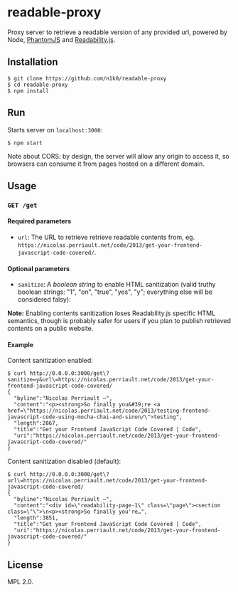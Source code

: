 readable-proxy
==============

Proxy server to retrieve a readable version of any provided url, powered by Node,
[PhantomJS](http://phantom.org/) and [Readability.js](https://github.com/mozilla/readability).

Installation
------------

    $ git clone https://github.com/n1k0/readable-proxy
    $ cd readable-proxy
    $ npm install

Run
---

Starts server on `localhost:3000`:

    $ npm start

Note about CORS: by design, the server will allow any origin to access it, so browsers can consume it from pages hosted on a different domain.

Usage
-----

### `GET /get`

#### Required parameters

- `url`: The URL to retrieve retrieve readable contents from, eg. `https://nicolas.perriault.net/code/2013/get-your-frontend-javascript-code-covered/`.

#### Optional parameters

- `sanitize`: A *boolean string* to enable HTML sanitization (valid truthy boolean strings: "1", "on", "true", "yes", "y"; everything else will be considered falsy):

**Note:** Enabling contents sanitization loses Readability.js specific HTML semantics, though is probably safer for users if you plan to publish retrieved contents on a public website.

#### Example

Content sanitization enabled:

    $ curl http://0.0.0.0:3000/get\?sanitize=y&url\=https://nicolas.perriault.net/code/2013/get-your-frontend-javascript-code-covered/
    {
      "byline":"Nicolas Perriault —",
      "content":"<p><strong>So finally you&#39;re <a href=\"https://nicolas.perriault.net/code/2013/testing-frontend-javascript-code-using-mocha-chai-and-sinon/\">testing",
      "length":2867,
      "title":"Get your Frontend JavaScript Code Covered | Code",
      "uri":"https://nicolas.perriault.net/code/2013/get-your-frontend-javascript-code-covered/"
    }

Content sanitization disabled (default):

    $ curl http://0.0.0.0:3000/get\?url\=https://nicolas.perriault.net/code/2013/get-your-frontend-javascript-code-covered/
    {
      "byline":"Nicolas Perriault —",
      "content":"<div id=\"readability-page-1\" class=\"page\"><section class=\"\">\n<p><strong>So finally you're…",
      "length":3851,
      "title":"Get your Frontend JavaScript Code Covered | Code",
      "uri":"https://nicolas.perriault.net/code/2013/get-your-frontend-javascript-code-covered/"
    }

License
-------

MPL 2.0.
